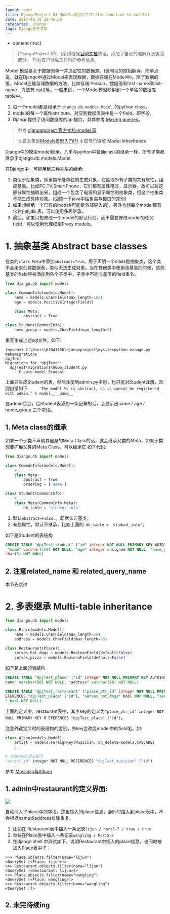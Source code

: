 ```yaml
---
layout: post
title: DjangoProject-01-Models模型入门(2)(Introduction to models)
date: 2017-08-16 22:46:59
categories: Django
tags: Django官方文档
---
```

* content
{:toc}

> [DjangoProject-XX...]系列根据[官网文档](https://docs.djangoproject.com/en/1.11/)整理，添加了自己的理解以及实验部分。
> 作为自己以后工作时的参考信息。


Model 模型是关于数据的单一并决定性的数据源。(这句话的原始翻译，简单点说，就在Django中通过Model来表现数据，数据存储在Model中)。除了数据的值，Model还能存储数据的方法，比如存储 Person，数据值有first-name和last-name，方法有 eat()等。一般来说，一个Model模型映射到一个单独的数据库table中。
1. 每一个model都是继承于 `django.db.models.Model.`的python class。
2. model的每一个属性attribute，对应到数据库表中是一个field，即字段。
3. Django提供了访问数据库的api接口，具体参考 [Making queries](https://docs.djangoproject.com/en/1.11/topics/db/queries/)。

> 参考 [djangoproject 官方文档-model 篇](https://docs.djangoproject.com/en/1.11/topics/db/models/#)

>本篇上集是[Models模型入门(1)](https://utanesuke0612.github.io/2017/08/16/DjangoProject_01/)
>本篇专门讲解 **Model inheritance**

Django中的模型model继承，几乎与python中普通class的继承一样，所有子类都继承于django.db.models.Model.

在Django中，可能用到三种类型的继承:
1. 类似于抽象类，即该类不能单独的生成对象，它抽取所有子类的共有属性，组成基类。比如PC,TV,SmartPhone，它们都有属性电压，显示器，故可以将这部分属性抽取出来，组成一个包含了电源和显示属性的抽象类，但这个抽象类不能生成具体对象。(回顾一下java中抽象类与接口的差别)
2. 如果想继承一个已有的model(可能是外部导入的)，另外也想每个model都有它独自的db 表，可以使用多表继承。
3. 最后，如果只想修改一个model的默认行为，而不需要修改model的任何field，可以使用代理模型Proxy models。

# 1. 抽象基类 Abstract base classes

在类的`class Meta`中添加`abstract=True`，用于声明一个class是抽象类，这个类不会用来创建数据表，类似无法生成对象。当在其他类中使用该基类的时候，这些基类的field将被添加到各个子类中，子类中不能与基类的field重名。

```python
from django.db import models

class CommonInfo(models.Model):
    name = models.CharField(max_length=100)
    age = models.PositiveIntegerField()

    class Meta:
        abstract = True

class Student(CommonInfo):
    home_group = models.CharField(max_length=5)

```
重写生成上述sql文件，如下:

```
(myvenv) C:\Users\61041150\djangoproject\mysite>python manage.py makemigrations
dpjTest
Migrations for 'dpjTest':
  dpjTest\migrations\0006_student.py
    - Create model Student

```
上面只生成Student的表，然后注册到admin.py中时，也只能对Student注册，否则出错如下:
`    'The model %s is abstract, so it cannot be registered with admin.' % model._
_name__`

在admin后台，给Student表添加一条记录的话，会显示出name / age / home_group 三个字段。



## 1. Meta class的继承

如果一个子类不声明其自身的Meta Class的话，就会继承父类的Meta，如果子类想要扩展父类的Meta Class，可以继承它
如下代码:

```python
from django.db import models

class CommonInfo(models.Model):
    # ...
    class Meta:
        abstract = True
        ordering = ['name']

class Student(CommonInfo):
    # ...
    class Meta(CommonInfo.Meta):
        db_table = 'student_info'

```
1. 默认`abstract=False.`，即默认非基类。
2. 有些属性，默认不继承，比如上面的` db_table = 'student_info'`。

如下是Student的表结构
```sql
CREATE TABLE "dpjTest_student" ("id" integer NOT NULL PRIMARY KEY AUTOINCREMENT,
 "name" varchar(100) NOT NULL, "age" integer unsigned NOT NULL, "home_group" var
char(5) NOT NULL)
```

## 2. 注意related_name 和 related_query_name
本节先跳过


# 2. 多表继承 Multi-table inheritance

```python
from django.db import models

class Place(models.Model):
    name = models.CharField(max_length=50)
    address = models.CharField(max_length=80)

class Restaurant(Place):
    serves_hot_dogs = models.BooleanField(default=False)
    serves_pizza = models.BooleanField(default=False)
```

如下是上面的表结构
```sql
CREATE TABLE "dpjTest_place" ("id" integer NOT NULL PRIMARY KEY AUTOINCREMENT, "
name" varchar(50) NOT NULL, "address" varchar(80) NOT NULL)

CREATE TABLE "dpjTest_restaurant" ("place_ptr_id" integer NOT NULL PRIMARY KEY R
EFERENCES "dpjTest_place" ("id"), "serves_hot_dogs" bool NOT NULL, "serves_pizza
" bool NOT NULL)
```

上面的定义中，restaurant表中，其主key的定义为`"place_ptr_id" integer NOT NULL PRIMARY KEY R
EFERENCES "dpjTest_place" ("id")`。

注意外键定义时的表结构的差别，外key会改变model中的field名，如:
```python
class Album(models.Model):
    artist = models.ForeignKey(Musician, on_delete=models.CASCADE)
    ...

# 该外key的定义如下
"artist_id" integer NOT NULL REFERENCES "dpjTest_musician" ("id")
```
参考 [Musician与Album](https://utanesuke0612.github.io/2017/08/16/DjangoSample_01/#4-观察实际sqlite3中数据库表的结构)

## 1. admin中restaurant的定义界面:

![](assets/DjangoProject-Models-1-79f55.png)

自动引入了place中的字段，这里输入的place信息，会同时插入到place表中，不会根据name或address排除重复。
1. 比如在 Restaurant表中插入一条记录`lijun / hori5-7 / true / true`
2. 单独在Place表中插入一条记录`wangling / hori5-7`
3. 在django shell 中测试如下，说明Restaurant中插入的place信息，也同时被加入Place表中了：

```
>>> Place.objects.filter(name="lijun")
<QuerySet [<Place: lijun>]>
>>> Restaurant.objects.filter(name="lijun")
<QuerySet [<Restaurant: lijun>]>
>>> Place.objects.filter(name="wangling")
<QuerySet [<Place: wangling>]>
>>> Restaurant.objects.filter(name="wangling")
<QuerySet []>
```


## 2. 未完待续ing
